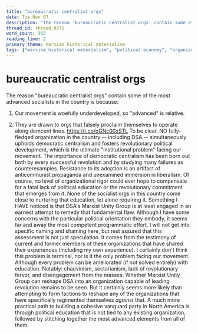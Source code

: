 ```yaml
---
title: "bureaucratic centralist orgs"
date: Tue Nov 07
description: "The reason 'bureaucratic centralist orgs' contain some of the most advanced socialists in the country is because: 1)"
thread_id: thread_0275
word_count: 363
reading_time: 2
primary_theme: marxism_historical materialism
tags: ["marxism_historical materialism", "political economy", "organizational theory"]
---
```


# bureaucratic centralist orgs

The reason "bureaucratic centralist orgs" contain some of the most advanced socialists in the country is because:

1) Our movement is woefully underdeveloped, so "advanced" is relative.

2) They are drawn to orgs that falsely proclaim themselves to operate along demcent lines. https://t.co/oGNc00xSTL To be clear, NO fully-fledged organization in the country -- including DSA -- simultaneously upholds democratic centralism and fosters revolutionary political development, which is the ultimate "institutional problem" facing our movement. The importance of democratic centralism has been born out both by every successful revolution and by studying many failures as counterexamples. Resistance to its adoption is an artifact of anticommunist propaganda and unexamined immersion in liberalism. Of course, no level of organizational rigor could ever hope to compensate for a fatal lack of political education or the revolutionary commitment that emerges from it. None of the socialist orgs in this country come close to nurturing that education, let alone requiring it. Something I HAVE noticed is that DSA's Marxist Unity Group is at least engaged in an earnest attempt to remedy that fundamental flaw. Although I have some concerns with the particular political orientation they embody, it seems far and away the most competent programmatic effort. I will not get into specific naming and shaming here, but rest assured that this assessment is not just speculation. It comes from the testimony of current and former members of these organizations that have shared their experiences (including my own experience). I certainly don't think this problem is terminal, nor is it the only problem facing our movement. Although every problem can be ameliorated (if not solved entirely) with education. Notably: chauvinism, sectarianism, lack of revolutionary fervor, and disengagement from the masses. Whether Marxist Unity Group can reshape DSA into an organization capable of leading revolution remains to be seen. But it certainly seems more likely than attempting to form factions to reshape any of the organizations that have specifically regimented themselves *against* that. A much more practical path to building a cohesive vanguard party in North America is through political education that is not tied to any existing organization, followed by stitching together the most advanced elements from all of them.